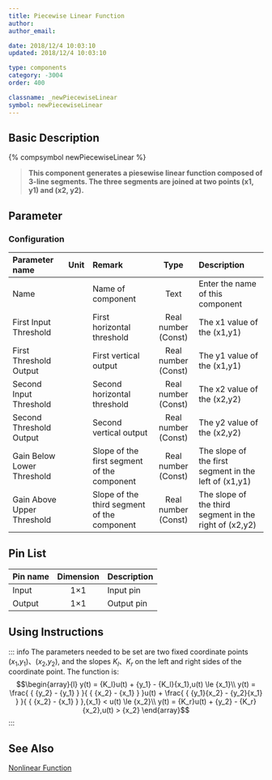 ```yaml
---
title: Piecewise Linear Function
author: 
author_email:

date: 2018/12/4 10:03:10
updated: 2018/12/4 10:03:10

type: components
category: -3004
order: 400

classname: _newPiecewiseLinear
symbol: newPiecewiseLinear
---
```

## Basic Description
{% compsymbol newPiecewiseLinear %}

> **This component generates a piesewise linear function composed of 3-line segments. The three segments are joined at two points (x1, y1) and (x2, y2).**

## Parameter
### Configuration
| Parameter name | Unit | Remark | Type | Description |
| :--- | :--- | :--- | :--: | :--- |
| Name |  | Name of component | Text | Enter the name of this component |
| First Input Threshold |  | First horizontal threshold | Real number (Const) | The x1 value of the (x1,y1) |
| First Threshold Output |  | First vertical output | Real number (Const) | The y1 value of the (x1,y1) |
| Second Input Threshold |  | Second horizontal threshold | Real number (Const) | The x2 value of the (x2,y2) |
| Second Threshold Output |  | Second vertical output | Real number (Const) | The y2 value of the (x2,y2) |
| Gain Below Lower Threshold |  | Slope of the first segment of the component | Real number (Const) | The slope of the first segment in the left of (x1,y1) |
| Gain Above Upper Threshold |  | Slope of the third segment of the component | Real number (Const) | The slope of the third segment in the right of (x2,y2) |


## Pin List

| Pin name | Dimension | Description |
| :--- | :--:  | :--- |
| Input | 1×1 | Input pin |
| Output | 1×1 | Output pin |

## Using Instructions

::: info
The parameters needed to be set are two fixed coordinate points ($x_1$,$y_1$)、($x_2$,$y_2$), and the slopes $K_l$、$K_r$ on the left and right sides of the coordinate point. The function is:
$$\begin{array}{l}
y(t) = {K_l}u(t) + {y_1} - {K_l}{x_1},u(t) \le {x_1}\\
y(t) = \frac{ { {y_2} - {y_1} } }{ { {x_2} - {x_1} } }u(t) + \frac{ { {y_1}{x_2} - {y_2}{x_1} } }{ { {x_2} - {x_1} } },{x_1} < u(t) \le {x_2}\\
y(t) = {K_r}u(t) + {y_2} - {K_r}{x_2},u(t) > {x_2}
\end{array}$$
:::



## See Also

[Nonlinear Function](comp_newNonlinear.md)
